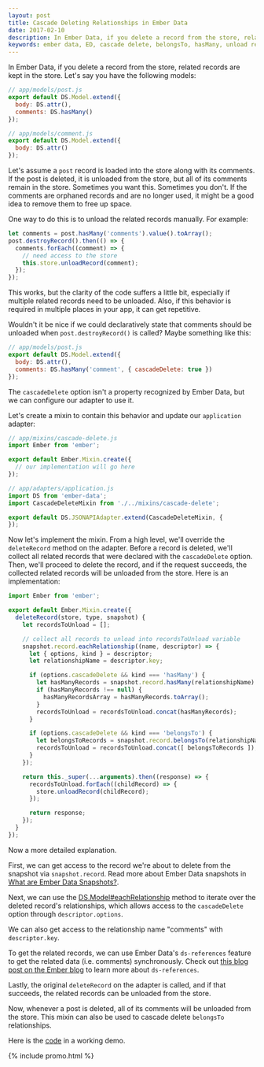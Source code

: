```yaml
---
layout: post
title: Cascade Deleting Relationships in Ember Data
date: 2017-02-10
description: In Ember Data, if you delete a record from the store, related records are kept in the store. How do you cascade delete related records? Find out in this post.
keywords: ember data, ED, cascade delete, belongsTo, hasMany, unload relationships, eachRelationship, relationship options, snapshot
---
```


In Ember Data, if you delete a record from the store, related records are kept in the store. Let's say you have the following models:

```js
// app/models/post.js
export default DS.Model.extend({
  body: DS.attr(),
  comments: DS.hasMany()
});
```

```js
// app/models/comment.js
export default DS.Model.extend({
  body: DS.attr()
});
```

Let's assume a `post` record is loaded into the store along with its comments. If the post is deleted, it is unloaded from the store, but all of its comments remain in the store. Sometimes you want this. Sometimes you don't. If the comments are orphaned records and are no longer used, it might be a good idea to remove them to free up space.

One way to do this is to unload the related records manually. For example:

```js
let comments = post.hasMany('comments').value().toArray();
post.destroyRecord().then(() => {
  comments.forEach((comment) => {
    // need access to the store
    this.store.unloadRecord(comment);
  });
});
```

This works, but the clarity of the code suffers a little bit, especially if multiple related records need to be unloaded. Also, if this behavior is required in multiple places in your app, it can get repetitive.

Wouldn't it be nice if we could declaratively state that comments should be unloaded when `post.destroyRecord()` is called? Maybe something like this:

```js
// app/models/post.js
export default DS.Model.extend({
  body: DS.attr(),
  comments: DS.hasMany('comment', { cascadeDelete: true })
});
```

The `cascadeDelete` option isn't a property recognized by Ember Data, but we can configure our adapter to use it.

Let's create a mixin to contain this behavior and update our `application` adapter:

```js
// app/mixins/cascade-delete.js
import Ember from 'ember';

export default Ember.Mixin.create({
  // our implementation will go here
});
```

```js
// app/adapters/application.js
import DS from 'ember-data';
import CascadeDeleteMixin from './../mixins/cascade-delete';

export default DS.JSONAPIAdapter.extend(CascadeDeleteMixin, {
});
```

Now let's implement the mixin. From a high level, we'll override the `deleteRecord` method on the adapter. Before a record is deleted, we'll collect all related records that were declared with the `cascadeDelete` option. Then, we'll proceed to delete the record, and if the request succeeds, the collected related records will be unloaded from the store. Here is an implementation:

```js
import Ember from 'ember';

export default Ember.Mixin.create({
  deleteRecord(store, type, snapshot) {
    let recordsToUnload = [];

    // collect all records to unload into recordsToUnload variable
    snapshot.record.eachRelationship((name, descriptor) => {
      let { options, kind } = descriptor;
      let relationshipName = descriptor.key;

      if (options.cascadeDelete && kind === 'hasMany') {
        let hasManyRecords = snapshot.record.hasMany(relationshipName).value();
        if (hasManyRecords !== null) {
          hasManyRecordsArray = hasManyRecords.toArray();
        }
        recordsToUnload = recordsToUnload.concat(hasManyRecords);
      }

      if (options.cascadeDelete && kind === 'belongsTo') {
        let belongsToRecords = snapshot.record.belongsTo(relationshipName).value();
        recordsToUnload = recordsToUnload.concat([ belongsToRecords ]);
      }
    });

    return this._super(...arguments).then((response) => {
      recordsToUnload.forEach((childRecord) => {
        store.unloadRecord(childRecord);
      });

      return response;
    });
  }
});
```

Now a more detailed explanation.

First, we can get access to the record we're about to delete from the snapshot via `snapshot.record`. Read more about Ember Data snapshots in [What are Ember Data Snapshots?](/2016/02/27/what-are-ember-data-snapshots.html).

Next, we can use the [DS.Model#eachRelationship](http://emberjs.com/api/data/classes/DS.Model.html#method_eachRelationship) method to iterate over the deleted record's relationships, which allows access to the `cascadeDelete` option through `descriptor.options`.

We can also get access to the relationship name "comments" with `descriptor.key`.

To get the related records, we can use Ember Data's `ds-references` feature to get the related data (i.e. comments) synchronously. Check out [this blog post on the Ember blog](http://emberjs.com/blog/2016/05/03/ember-data-2-5-released.html#toc_code-ds-references-code) to learn more about `ds-references`.

Lastly, the original `deleteRecord` on the adapter is called, and if that succeeds, the related records can be unloaded from the store.

Now, whenever a post is deleted, all of its comments will be unloaded from the store. This mixin can also be used to cascade delete `belongsTo` relationships.

Here is the [code](https://github.com/skaterdav85/cascade-delete-relationships-in-ember-data) in a working demo.

{% include promo.html %}
